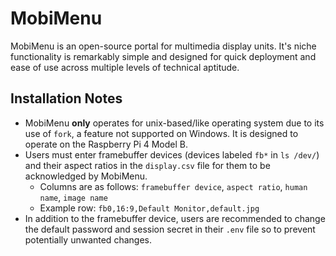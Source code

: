 # MobiMenu

MobiMenu is an open-source portal for multimedia display units. It's niche functionality is remarkably simple and designed for quick deployment and ease of use across multiple levels of technical aptitude.

## Installation Notes

* MobiMenu **only** operates for unix-based/like operating system due to its use of `fork`, a feature not supported on Windows. It is designed to operate on the Raspberry Pi 4 Model B.
* Users must enter framebuffer devices (devices labeled `fb*` in `ls /dev/`) and their aspect ratios in the `display.csv` file for them to be acknowledged by MobiMenu.
  * Columns are as follows: `framebuffer device`, `aspect ratio`, `human name`, `image name`
  * Example row: `fb0,16:9,Default Monitor,default.jpg`
* In addition to the framebuffer device, users are recommended to change the default password and session secret in their `.env` file so to prevent potentially unwanted changes.